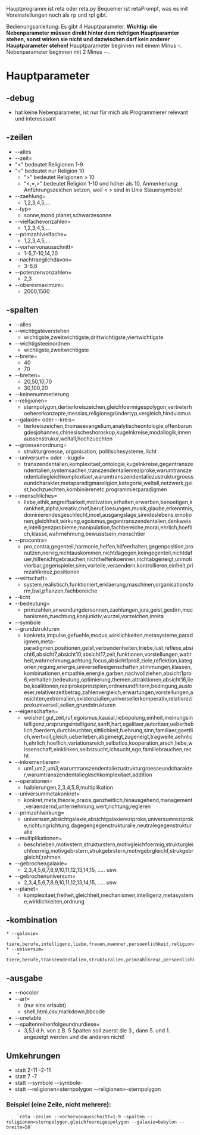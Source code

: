 Hauptprogramm ist reta oder reta.py
Bequemer ist retaPrompt, was es mit Voreinstellungen noch als rp und rpl gibt.

Bedienungsanleitung:
Es gibt 4 Hauptparameter.
**Wichtig: die Nebenparameter müssen direkt hinter dem richtigen Hauptparamter stehen, sonst wirken sie nicht und dazwischen darf kein anderer Hauptparameter stehen!**
Hauptparameter beginnen mit einem Minus -.
Nebenparameter beginnen mit 2 Minus --.

# Hauptparameter

## -debug
*    hat keine Nebenparameter, ist nur für mich als Programmierer relevant und interesssant

## -zeilen

* --alles
* --zeit=
* "<"
    bedeutet Religionen 1-9
* "="
        bedeutet nur Religion 10
    * ">"
        bedeutet Religionen > 10
    * "<,=,>"
        bedeutet Religion 1-10 und höher als 10,
        Anmerkenung: Anführungszeichen setzen, weil < > sind in Unix Steuersymbole!
* --zaehlung=
    * 1,2,3,4,5,...
* --typ=
    * sonne,mond,planet,schwarzesonne
* --vielfachevonzahlen=
    * 1,2,3,4,5,...
* --primzahlvielfache=
    * 1,2,3,4,5,...
* --vorhervonausschnitt=
    * 1-5,7-10,14,20
* --nachtraeglichdavon=
    * 3-6,8
* --potenzenvonzahlen=
    * 2,3
* --oberesmaximum=
    * 2000,1500

## -spalten

* --alles
* --wichtigsteverstehen
    * wichtigste,zweitwichtigste,drittwichtigste,viertwichtigste
* --wichtigsteeinordnen
    * wichtigste,zweitwichtigste
* --breite=
    * 40
    * 70
* --breiten=
    * 20,50,10,70
    * 30,100,20
* --keinenummerierung
* --religionen=
    * sternpolygon,dertierkreiszeichen,gleichfoermigespolygon,vertreterhoehererkonzepte,messias,religionsgründertyp,vergleich,hinduismus
* --galaxie= oder
--kreis=
    * tierkreiszeichen,thomasevangelium,analytischeontologie,offenbarungdesjohannes,chinesischeshoroskop,kugelnkreise,modallogik,innenaussenstrukur,weltall,hochzuechten
* --groessenordnung=
    * strukturgroesse, organisation, politischesysteme, licht
* --universum= oder --kugel=
    * transzendentalien,komplexitaet,ontologie,kugelnkreise,gegentranszendentalien,systemsachen,transzendentalienreziproke,warumtranszendentaliegleichkomplexitaet,warumtranszendentaliezustrukturgroesseundcharakter,metaparadigmareligion,kategorie,weltall,netzwerk,geist,hochzuechten,kombinierenetc,programmierparadigmen
* --menschliches=
    * liebe,ethik,angreifbarkeit,motivation,erhalten,erwerben,benoetigen,krankheit,alpha,kreativ,chef,beruf,loesungen,musik,glaube,erkenntnis,dominierendesgeschlecht,incel,ausgangslage,sinndeslebens,emotionen,gleichheit,wirkung,egoismus,gegentranszendentalien,denkweise,intelligenzprobleme,manipulation,fachbereiche,moral,ehrlich,hoeflich,klasse,wahrnehmung,bewusstsein,menschtier
* --procontra=
    * pro,contra,gegenteil,harmonie,helfen,hilfeerhalten,gegenposition,pronutzen,nervig,nichtauskommen,nichtdagegen,keingegenteil,nichtdafuer,hilfenichtgebrauchen,nichthelfenkoennen,nichtabgeneigt,unmotivierbar,gegenspieler,sinn,vorteile,veraendern,kontrollieren,einheit,primzahlkreuz,positionen
* --wirtschaft=
    * system,realistisch,funktioniert,erklaerung,maschinen,organisationsform,bwl,pflanzen,fachbereiche
* --licht
* --bedeutung=
    * primzahlen,anwendungdersonnen,zaehlungen,jura,geist,gestirn,mechanismen,zuechtung,konjunktiv,wurzel,vorzeichen,inreta
* --symbole
* --grundstrukturen
    * konkreta,impulse,gefuehle,modus,wirklichkeiten,metasysteme,paradigmen,meta-paradigmen,positionen,geist,verbundenheiten,triebe,lust,reflexe,absicht6,absicht7,absicht10,absicht17,zeit,funktionen,vorstellungen,wahrheit,wahrnehmung,achtung,focus,absicht1pro8,ziele,reflektion,kategorien,regung,energie,universelleeigenschaften,stimmungen,klassen,kombinationen,empathie,energie,garben,nachvollziehen,absicht1pro6,verhalten,bedeutung,optimierung,themen,attraktionen,absicht16,liebe,koalitionen,reziprokeprinzipien,ordnenundfiltern,bedingung,ausloeser,relativerzeitbetrag,zahlenvergleich,erwartungen,vorstellungen,ansichten,extremalien,existenzialien,universellerkomperativ,relativreziprokuniversell,sollen,grundstrukturen
* --eigenschaften=
    * weisheit,gut,zeit,ruf,egoismus,kausal,liebepolung,einheit,meinungsintelligenz,ursprungsintelligenz,sanft,hart,egalitaer,autoritaer,ueberheblich,foerdern,durchleuchten,sittlichkeit,fuehrung,sinn,familiaer,goettlich,wertvoll,gleich,ueberleben,abgeneigt,zugeneigt,tragweite,aehnlich,ehrlich,hoeflich,variationsreich,selbstlos,kooperation,arsch,liebe,wissenschaft,einklinken,selbstsucht,ichsucht,ego,familiebrauchen,recht
* --inkrementieren=
    * um1,um2,um3,warumtranszendentaliezustrukturgroesseundcharakter,warumtranszendentaliegleichkomplexitaet,addition
* --operationen=
    * halbierungen,2,3,4,5,9,multiplikation
* --universummetakonkret=
    * konkret,meta,theorie,praxis,ganzheitlich,hinausgehend,management,veraendernd,unternehmung,wert,richtung,regieren
* --primzahlwirkung=
    * universum,absichtgalaxie,absichtgalaxiereziproke,universumreziproke,richtungrichtung,dagegengegenstrukturalie,neutralegegenstrukturalie
* --multiplikationen=
    * beschrieben,motivstern,strukturstern,motivgleichfoermig,strukturgleichfoermig,motivgebrstern,strukgebrstern,motivgebrgleichf,strukgebrgleichf,rahmen
* --gebrochengalaxie=
    * 2,3,4,5,6,7,8,9,10,11,12,13,14,15, ..... usw.
* --gebrochenuniversum=
    * 2,3,4,5,6,7,8,9,10,11,12,13,14,15, ..... usw.
* --planet=
    * komplexitaet,freiheit,gleichheit,mechanismen,intelligenz,metasysteme,wirklichkeiten,ordnung

## -kombination
    * --galaxie=
        * tiere,berufe,intelligenz,liebe,frauen,maenner,persoenlichkeit,religionen,motive,emotionen,personen,wirtschaftssysteme
    * --universum=
        * tiere,berufe,transzendentalien,strukturalien,primzahlkreuz,persoenlichkeit,ontologie,mechanismen,gegentranszendentalien,maschinen,addition,motive,geist


## -ausgabe
* --nocolor
* --art=
    * (nur eins erlaubt)
    * shell,html,csv,markdown,bbcode
* --onetable
* --spaltenreihenfolgeundnurdiese=
    * 3,5,1
    d.h. von z.B. 5 Spalten soll zuerst die 3., dann 5. und 1. angezeigt werden und die anderen nicht!





## Umkehrungen
* statt 2-11
    -2-11
* statt 7
    -7
* statt --symbole
    --symbole-
* statt --religionen=sternpolygon
    --religionen=-sternpolygon

### Beispiel (eine Zeile, nicht mehrere):
        `reta -zeilen --vorhervonausschnitt=1-9 -spalten --religionen=sternpolygon,gleichfoermigespolygon --galaxie=babylon --breite=50`
